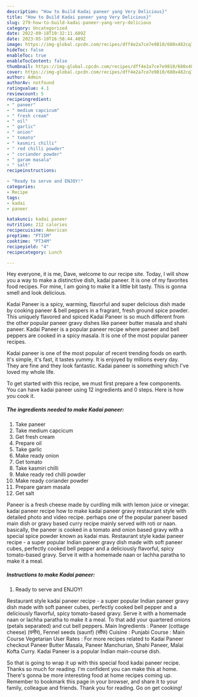 ```yaml
---
description: "How to Build Kadai paneer yang Very Delicious}"
title: "How to Build Kadai paneer yang Very Delicious}"
slug: 279-how-to-build-kadai-paneer-yang-very-delicious
category: Uncategorized
date: 2022-09-18T19:32:11.609Z
date: 2023-05-10T16:58:44.489Z
image: https://img-global.cpcdn.com/recipes/dff4e2a7ce7e9810/680x482cq70/kadai-paneer-recipe-main-photo.jpg
hideToc: false
enableToc: true
enableTocContent: false
thumbnail: https://img-global.cpcdn.com/recipes/dff4e2a7ce7e9810/680x482cq70/kadai-paneer-recipe-main-photo.jpg
cover: https://img-global.cpcdn.com/recipes/dff4e2a7ce7e9810/680x482cq70/kadai-paneer-recipe-main-photo.jpg
author: Admin
authorAv: notfound
ratingvalue: 4.1
reviewcount: 5
recipeingredient:
- " paneer"
- " medium capcicum"
- " fresh cream"
- " oil"
- " garlic"
- " onion"
- " tomato"
- " kasmiri chilli"
- " red chilli powder"
- " coriander powder"
- " garam masala"
- " salt"
recipeinstructions:

- "Ready to serve and ENJOY!"
categories:
- Recipe
tags:
- kadai
- paneer

katakunci: kadai paneer 
nutrition: 212 calories
recipecuisine: American
preptime: "PT15M"
cooktime: "PT34M"
recipeyield: "4"
recipecategory: Lunch

---
```



Hey everyone, it is me, Dave, welcome to our recipe site. Today, I will show you a way to make a distinctive dish, kadai paneer. It is one of my favorites food recipes. For mine, I am going to make it a little bit tasty. This is gonna smell and look delicious.

Kadai Paneer is a spicy, warming, flavorful and super delicious dish made by cooking paneer &amp; bell peppers in a fragrant, fresh ground spice powder. This uniquely flavored and spiced Kadai Paneer is so much different from the other popular paneer gravy dishes like paneer butter masala and shahi paneer. Kadai Paneer is a popular paneer recipe where paneer and bell peppers are cooked in a spicy masala. It is one of the most popular paneer recipes.

Kadai paneer is one of the most popular of recent trending foods on earth. It's simple, it's fast, it tastes yummy. It is enjoyed by millions every day. They are fine and they look fantastic. Kadai paneer is something which I've loved my whole life.


To get started with this recipe, we must first prepare a few components. You can have kadai paneer using 12 ingredients and 0 steps. Here is how you cook it.

<!--inarticleads1-->

##### The ingredients needed to make Kadai paneer:

1. Take  paneer
1. Take  medium capcicum
1. Get  fresh cream
1. Prepare  oil
1. Take  garlic
1. Make ready  onion
1. Get  tomato
1. Take  kasmiri chilli
1. Make ready  red chilli powder
1. Make ready  coriander powder
1. Prepare  garam masala
1. Get  salt


Paneer is a fresh cheese made by curdling milk with lemon juice or vinegar. kadai paneer recipe how to make kadai paneer gravy restaurant style with detailed photo and video recipe. perhaps one of the popular paneer based main dish or gravy based curry recipe mainly served with roti or naan. basically, the paneer is cooked in a tomato and onion based gravy with a special spice powder known as kadai mas. Restaurant style kadai paneer recipe - a super popular Indian paneer gravy dish made with soft paneer cubes, perfectly cooked bell pepper and a deliciously flavorful, spicy tomato-based gravy. Serve it with a homemade naan or lachha paratha to make it a meal. 

<!--inarticleads2-->

##### Instructions to make Kadai paneer:


1. Ready to serve and ENJOY!

Restaurant style kadai paneer recipe - a super popular Indian paneer gravy dish made with soft paneer cubes, perfectly cooked bell pepper and a deliciously flavorful, spicy tomato-based gravy. Serve it with a homemade naan or lachha paratha to make it a meal. To that add your quartered onions (petals separated) and cut bell peppers. Main Ingredients : Paneer (cottage cheese) (पनीर), Fennel seeds (saunf) (सौंफ) Cuisine : Punjabi Course : Main Course Vegetarian User Rates : For more recipes related to Kadai Paneer checkout Paneer Butter Masala, Paneer Manchurian, Shahi Paneer, Malai Kofta Curry. Kadai Paneer is a popular Indian main-course dish. 

So that is going to wrap it up with this special food kadai paneer recipe. Thanks so much for reading. I'm confident you can make this at home. There's gonna be more interesting food at home recipes coming up. Remember to bookmark this page in your browser, and share it to your family, colleague and friends. Thank you for reading. Go on get cooking!
